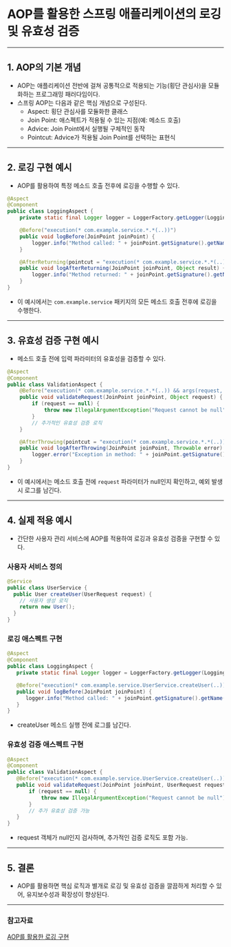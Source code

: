 # AOP를 활용한 스프링 애플리케이션의 로깅 및 유효성 검증

---

## 1. AOP의 기본 개념

- AOP는 애플리케이션 전반에 걸쳐 공통적으로 적용되는 기능(횡단 관심사)을 모듈화하는 프로그래밍 패러다임이다.  
- 스프링 AOP는 다음과 같은 핵심 개념으로 구성된다.
  - Aspect: 횡단 관심사를 모듈화한 클래스
  - Join Point: 애스펙트가 적용될 수 있는 지점(예: 메소드 호출)
  - Advice: Join Point에서 실행될 구체적인 동작
  - Pointcut: Advice가 적용될 Join Point를 선택하는 표현식

---

## 2. 로깅 구현 예시

- AOP를 활용하여 특정 메소드 호출 전후에 로깅을 수행할 수 있다.

```java
@Aspect
@Component
public class LoggingAspect {
    private static final Logger logger = LoggerFactory.getLogger(LoggingAspect.class);

    @Before("execution(* com.example.service.*.*(..))")
    public void logBefore(JoinPoint joinPoint) {
        logger.info("Method called: " + joinPoint.getSignature().getName());
    }

    @AfterReturning(pointcut = "execution(* com.example.service.*.*(..))", returning = "result")
    public void logAfterReturning(JoinPoint joinPoint, Object result) {
        logger.info("Method returned: " + joinPoint.getSignature().getName() + " with result: " + result);
    }
}
```
- 이 예시에서는 `com.example.service` 패키지의 모든 메소드 호출 전후에 로깅을 수행한다.

---

## 3. 유효성 검증 구현 예시

- 메소드 호출 전에 입력 파라미터의 유효성을 검증할 수 있다.
```java
@Aspect
@Component
public class ValidationAspect {
    @Before("execution(* com.example.service.*.*(..)) && args(request,..)")
    public void validateRequest(JoinPoint joinPoint, Object request) {
        if (request == null) {
            throw new IllegalArgumentException("Request cannot be null");
        }
        // 추가적인 유효성 검증 로직
    }

    @AfterThrowing(pointcut = "execution(* com.example.service.*.*(..))", throwing = "error")
    public void logAfterThrowing(JoinPoint joinPoint, Throwable error) {
        logger.error("Exception in method: " + joinPoint.getSignature().getName() + " with error: " + error.getMessage());
    }
}
```
- 이 예시에서는 메소드 호출 전에 `request` 파라미터가 null인지 확인하고, 예외 발생 시 로그를 남긴다.

---

## 4. 실제 적용 예시

- 간단한 사용자 관리 서비스에 AOP를 적용하여 로깅과 유효성 검증을 구현할 수 있다.

### 사용자 서비스 정의

```java
@Service
public class UserService {
  public User createUser(UserRequest request) {
    // 사용자 생성 로직
    return new User();
  }
}
```

### 로깅 애스펙트 구현

```java
@Aspect
@Component
public class LoggingAspect {
   private static final Logger logger = LoggerFactory.getLogger(LoggingAspect.class);

   @Before("execution(* com.example.service.UserService.createUser(..))")
   public void logBefore(JoinPoint joinPoint) {
      logger.info("Method called: " + joinPoint.getSignature().getName());
   }
}
```
- createUser 메소드 실행 전에 로그를 남긴다.

### 유효성 검증 애스펙트 구현

```java
@Aspect
@Component
public class ValidationAspect {
   @Before("execution(* com.example.service.UserService.createUser(..)) && args(request,..)")
   public void validateRequest(JoinPoint joinPoint, UserRequest request) {
       if (request == null) {
           throw new IllegalArgumentException("Request cannot be null");
       }
       // 추가 유효성 검증 가능
   }
}
```
- request 객체가 null인지 검사하며, 추가적인 검증 로직도 포함 가능.

---

## 5. 결론

- AOP를 활용하면 핵심 로직과 별개로 로깅 및 유효성 검증을 깔끔하게 처리할 수 있어, 유지보수성과 확장성이 향상된다.

---

### 참고자료

[AOP를 활용한 로깅 구현](https://f-lab.kr/insight/spring-aop-logging-validation-20240519)